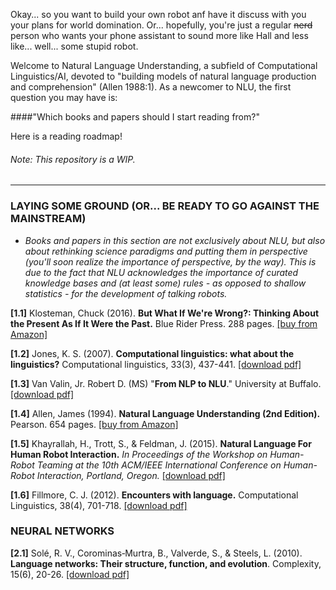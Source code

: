 Okay... so you want to build your own robot anf have it discuss with you your plans for world domination. Or... hopefully, you're just a regular ~~nerd~~ person who wants your phone assistant to sound more like Hall and less like... well... some stupid robot.

Welcome to Natural Language Understanding, a subfield of Computational Linguistics/AI, devoted to "building models of natural language production and comprehension" (Allen 1988:1). As a newcomer to NLU, the first question you may have is:

####"Which books and papers should I start reading from?"

Here is a reading roadmap!

###### Note: This repository is a WIP.


---------------------------------------

### LAYING SOME GROUND (OR... BE READY TO GO AGAINST THE MAINSTREAM)

- *Books and papers in this section are not exclusively about NLU, but also about rethinking science paradigms and putting them in perspective (you'll soon realize the importance of perspective, by the way). This is due to the fact that NLU acknowledges the importance of curated knowledge bases and (at least some) rules - as opposed to shallow statistics - for the development of talking robots.*

**[1.1]** Klosteman, Chuck (2016). **But What If We're Wrong?: Thinking About the Present As If It Were the Past.** Blue Rider Press. 288 pages. [[buy from Amazon]](https://www.amazon.com/But-What-If-Were-Wrong/dp/0399184120)

**[1.2]** Jones, K. S. (2007). **Computational linguistics: what about the linguistics?** Computational linguistics, 33(3), 437-441. [[download pdf]](https://github.com/viridiano/Talking-to-Robots/blob/master/papers/jones_computational_linguistics_what_about_the_linguistics.pdf)

**[1.3]** Van Valin, Jr. Robert D. (MS) "**From NLP to NLU**." University at Buffalo. [[download pdf]](https://github.com/viridiano/Talking-To-Robots/blob/master/papers/Van_Valin_From_NLP_to_NLU.pdf)

**[1.4]** Allen, James (1994). **Natural Language Understanding (2nd Edition).** Pearson. 654 pages. [[buy from Amazon]](https://www.amazon.com/Natural-Language-Understanding-James-Allen/dp/0805303340)

**[1.5]** Khayrallah, H., Trott, S., & Feldman, J. (2015). **Natural Language For Human Robot Interaction.** *In Proceedings of the Workshop on Human-Robot Teaming at the 10th ACM/IEEE International Conference on Human-Robot Interaction, Portland, Oregon.* [[download pdf]](https://github.com/viridiano/Talking-to-Robots/blob/master/papers/khayrallah_trott_feldman_natural_language_for_robot_human_interaction.pdf)

**[1.6]** Fillmore, C. J. (2012). **Encounters with language.** Computational Linguistics, 38(4), 701-718. [[download pdf]](https://github.com/viridiano/Talking-to-Robots/blob/master/papers/fillmore_encounters_with_language.pdf)

### NEURAL NETWORKS

**[2.1]** Solé, R. V., Corominas‐Murtra, B., Valverde, S., & Steels, L. (2010). **Language networks: Their structure, function, and evolution**. Complexity, 15(6), 20-26. [[download pdf]](https://github.com/viridiano/Talking-To-Robots/blob/master/papers/Sole_Language_Networks_Their_Structure_Function_and_Evolution.pdf)

